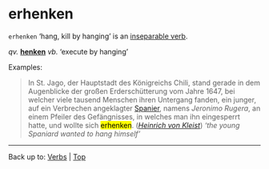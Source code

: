 # erhenken

`erhenken` ‘hang, kill by hanging’ is an [inseparable verb](../../inseparableVerbs.md).

*qv.* **[henken](../../h/he/henken.md)** *vb.* ‘execute by hanging’

Examples:

> In St. Jago, der Hauptstadt des Königreichs Chili, stand gerade in dem Augenblicke der großen Erderschütterung vom Jahre 1647, bei welcher viele tausend Menschen ihren Untergang fanden, ein junger, auf ein Verbrechen angeklagter [Spanier](../../../nouns/s/sp/Spanier.md), namens *Jeronimo Rugera*, an einem Pfeiler des Gefängnisses, in welches man ihn eingesperrt hatte, und wollte sich <mark>erhenken</mark>. (*[Heinrich von Kleist](../../../texts/Kleist/DasErdbebenInChili.md)*) *‘the young Spaniard wanted to hang himself’*

----

Back up to: [Verbs](../../index.md) | [Top](../../../index.md)
